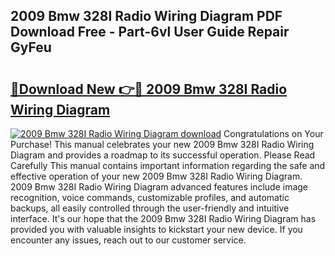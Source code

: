 ## 2009 Bmw 328I Radio Wiring Diagram PDF Download Free - Part-6vl User Guide Repair GyFeu

# <h2><a href="http://dfqetu.blite.top/?on=2009+Bmw+328I+Radio+Wiring+Diagram">🔗Download New 👉🔴 2009 Bmw 328I Radio Wiring Diagram</a></h2>

[![2009 Bmw 328I Radio Wiring Diagram download](https://i.imgur.com/lujVjoI.png)](http://dfqetu.blite.top/?on=2009+Bmw+328I+Radio+Wiring+Diagram)
Congratulations on Your Purchase! This manual celebrates your new 2009 Bmw 328I Radio Wiring Diagram and provides a roadmap to its successful operation. Please Read Carefully This manual contains important information regarding the safe and effective operation of your new 2009 Bmw 328I Radio Wiring Diagram. 2009 Bmw 328I Radio Wiring Diagram advanced features include image recognition, voice commands, customizable profiles, and automatic backups, all easily controlled through the user-friendly and intuitive interface. It's our hope that the 2009 Bmw 328I Radio Wiring Diagram has provided you with valuable insights to kickstart your new device. If you encounter any issues, reach out to our customer service.
